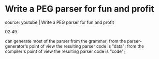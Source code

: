 # Write a PEG parser for fun and profit

source: youtube | Write a PEG parser for fun and profit

02:49

can generate most of the parser from the grammar;
from the parser-generator's point of view the resulting parser code is "data";
from the compiler's point of view the resulting parser code is "code";
